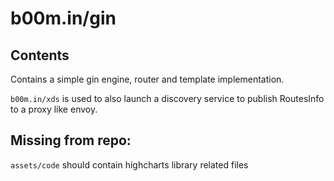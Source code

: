 # b00m.in/gin


## Contents

Contains a simple gin engine, router and template implementation.

`b00m.in/xds` is used to also launch a discovery service to publish RoutesInfo to a proxy like envoy.


## Missing from repo:

`assets/code` should contain highcharts library related files

## 


